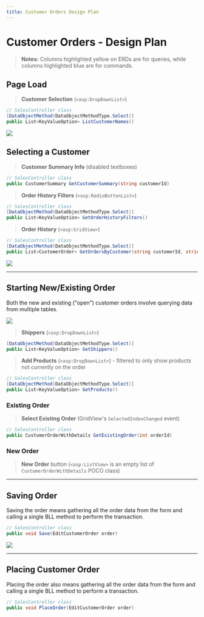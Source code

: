 ```yaml
---
title: Customer Orders Design Plan
---
```

# Customer Orders - Design Plan

> **Notes:** Columns highlighted yellow on ERDs are for queries, while columns highlighted blue are for commands.

## Page Load

> **Customer Selection** (`<asp:DropDownList>`)

```csharp
// SalesController class
[DataObjectMethod(DataObjectMethodType.Select)]
public List<KeyValueOption> ListCustomerNames()
```

![](./images/Query-First-Visit.png)


## Selecting a Customer

> **Customer Summary Info** (disabled textboxes)

```csharp
// SalesController class
public CustomerSummary GetCustomerSummary(string customerId)
```

> **Order History Filters** (`<asp:RadioButtonList>`)

```csharp
// SalesController class
[DataObjectMethod(DataObjectMethodType.Select)]
public List<KeyValueOption> GetOrderHistoryFilters()
```

> **Order History** (`<asp:GridView>`)

```csharp
// SalesController class
[DataObjectMethod(DataObjectMethodType.Select)]
public List<CustomerOrder> GetOrdersByCustomer(string customerId, string filter)
```

![](./images/Query-Selected-Company.png)

----

## Starting New/Existing Order

Both the new and existing ("open") customer orders involve querying data from multiple tables.

![](./images/Query-Open-Order.png)

> **Shippers** (`<asp:DropDownList>`)

```csharp
[DataObjectMethod(DataObjectMethodType.Select)]
public List<KeyValueOption> GetShippers()
```

> **Add Products** (`<asp:DropDownList>`) - filtered to only show products not currently on the order

```csharp
// SalesController class
[DataObjectMethod(DataObjectMethodType.Select)]
public List<KeyValueOption> GetProducts()
```

### Existing Order

> **Select Existing Order** (GridView's `SelectedIndexChanged` event)

```csharp
// SalesController class
public CustomerOrderWithDetails GetExistingOrder(int orderId)
```

### New Order

> **New Order** button (`<asp:ListView>` is an empty list of `CustomerOrderWithDetails` POCO class)


----

## Saving Order

Saving the order means gathering all the order data from the form and calling a single BLL method to perform the transaction.

```csharp
// SalesController class
public void Save(EditCustomerOrder order)
```

![](./images/Command-Save-Order.png)

----

## Placing Customer Order

Placing the order also means gathering all the order data from the form and calling a single BLL method to perform a transaction.

```csharp
// SalesController class
public void PlaceOrder(EditCustomerOrder order)
```
